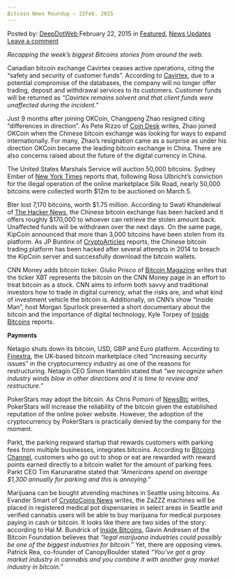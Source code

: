 ```yaml
---
Bitcoin News Roundup – 22Feb. 2015
---
```

<article class="post-listing post-9230 post type-post status-publish format-standard has-post-thumbnail hentry category-deepdot-news category-news-updates tag-2524 tag-22feb tag-bitcoin tag-news tag-roundup">
<div class="post-inner">
<span>Posted by: <a href="https://www.deepdotweb.com/author/admin/" title="">DeepDotWeb </a></span>
<span>February 22, 2015</span>
<span>in <a href="https://www.deepdotweb.com/category/deepdot-news/" rel="category tag">Featured</a>, <a href="https://www.deepdotweb.com/category/news-updates/" rel="category tag">News Updates</a></span>
<span><a href="https://www.deepdotweb.com/2015/02/22/bitcoin-news-roundup-22feb-2015/#respond">Leave a comment</a></span>
</p>
<div class="clear"></div>
<div class="entry">
<p><em>Recapping the week&#8217;s biggest Bitcoins stories from around the web. </em></p>
<p>Canadian bitcoin exchange Cavirtex ceases active operations, citing the “safety and security of customer funds”. According to <a href="https://www.cavirtex.com/news">Cavirtex</a>, due to a potential compromise of the databases, the company will no longer offer trading, deposit and withdrawal services to its customers. Customer funds will be returned as <em>“Cavirtex remains solvent and that client funds were unaffected during the incident.”</em></p>
<p>Just 9 months after joining OKCoin, Changpeng Zhao resigned citing “differences in direction”. As Pete Rizzo of <a href="http://www.coindesk.com/okcoin-cto-changpeng-zhao-departs/">Coin Desk</a> writes, Zhao joined OKCoin when the Chinese bitcoin exchange was looking for ways to expand internationally. For many, Zhao’s resignation came as a surprise as under his direction OKCoin became the leading bitcoin exchange in China. There are also concerns raised about the future of the digital currency in China.</p>
<p>The United States Marshals Service will auction 50,000 bitcoins. Sydney Ember of <a href="http://dealbook.nytimes.com/2015/02/18/u-s-announces-third-bitcoin-auction/?_r=1">New York Times</a> reports that, following Ross Ulbricht’s conviction for the illegal operation of the online marketplace Silk Road, nearly 50,000 bitcoins were collected worth $12m to be auctioned on March 5.</p>
<p>Bter lost 7,170 bitcoins, worth $1.75 million. According to Swati Khandelwal of <a href="http://thehackernews.com/2015/02/bter-bitcoin-exchange-hacked.html">The Hacker News</a>, the Chinese bitcoin exchange has been hacked and it offers roughly $170,000 to whoever can retrieve the stolen amount back. Unaffected funds will be withdrawn over the next days. On the same page, KipCoin announced that more than 3,000 bitcoins have been stolen from its platform. As JP Buntinx of <a href="http://www.cryptoarticles.com/crypto-news/chinese-exchange-platform-kipcoin-admits-to-hackers-stealing-over-3000-bitcoin">CryptoArticles</a> reports, the Chinese bitcoin trading platform has been hacked after several attempts in 2014 to breach the KipCoin server and successfully download the bitcoin wallets.</p>
<p>CNN Money adds bitcoin ticker. Giulio Prisco of <a href="https://bitcoinmagazine.com/19341/cnn-money-adds-bitcoin-ticker-xbt/">Bitcoin Magazine</a> writes that the ticker XBT represents the bitcoin on the CNN Money page in an effort to treat bitcoin as a stock. CNN aims to inform both savvy and traditional investors how to trade in digital currency, what the risks are, and what kind of investment vehicle the bitcoin is. Additionally, on CNN’s show “Inside Man”, host Morgan Spurlock presented a short documentary about the bitcoin and the importance of digital technology, Kyle Torpey of <a href="http://insidebitcoins.com/news/cnns-inside-man-produces-quality-introduction-to-bitcoin/30061">Inside Bitcoins</a> reports.</p>
<p><strong>Payments</strong></p>
<p>Netagio shuts down its bitcoin, USD, GBP and Euro platform. According to <a href="http://www.finextra.com/news/fullstory.aspx?newsitemid=27003">Finextra</a>, the UK-based bitcoin marketplace cited “increasing security issues” in the cryptocurrency industry as one of the reasons for restructuring. Netagio CEO Simon Hamblin stated that <em>“we recognize when industry winds blow in other directions and it is time to review and restructure.”</em></p>
<p>PokerStars may adopt the bitcoin. As Chris Pomoni of <a href="http://newsbtc.com/2015/02/17/pokerstars-accept-bitcoin/">NewsBtc</a> writes, PokerStars will increase the reliability of the bitcoin given the established reputation of the online poker website. However, the adoption of the cryptocurrency by PokerStars is practically denied by the company for the moment.</p>
<p>Parkt, the parking reqward startup that rewards customers with parking fees from multiple businesses, integrates bitcoins. According to <a href="http://bitcoinschannel.com/parkt-opens-its-parking-rewards-system-to-bitcoin-users/">Bitcoins Channel</a>, customers who go out to shop or eat are rewarded with reward points earned directly to a bitcoin wallet for the amount of parking fees. Parkt CEO Tim Karunaratne stated that <em>“Americans spend on average $1,300 annually for parking and this is annoying.”</em></p>
<p>Marijuana can be bought atvending machines in Seattle using bitcoins. As Evander Smart of <a href="https://www.cryptocoinsnews.com/buy-marijuana-bitcoin-via-vending-machines-seattle/">CryptoCoins News</a> writes, the ZaZZZ machines will be placed in registered medical pot dispensaries in select areas in Seattle and verified cannabis users will be able to buy marijuana for medical purposes paying in cash or bitcoin. It looks like there are two sides of the story: according to Hal M. Bundrick of <a href="http://insidebitcoins.com/news/cannabis-industry-experts-say-bitcoin-is-not-the-answer-for-un-banked-marijuana-businesses/30081">Inside Bitcoins</a>, Gavin Andresen of the Bitcoin Foundation believes that <em>“legal marijuana industries could possibly be one of the biggest industries for bitcoin.” </em>Yet, there are opposing views. Patrick Rea, co-founder of CanopyBoulder stated <em>“You’ve got a gray market industry in cannabis and you combine it with another gray market industry in bitcoin.”</em></p>
</div>
<span style="display:none"><a href="https://www.deepdotweb.com/tag/2015/" rel="tag">2015</a> <a href="https://www.deepdotweb.com/tag/22feb/" rel="tag">22feb</a> <a href="https://www.deepdotweb.com/tag/bitcoin/" rel="tag">bitcoin</a> <a href="https://www.deepdotweb.com/tag/news/" rel="tag">news</a> <a href="https://www.deepdotweb.com/tag/roundup/" rel="tag">roundup</a></span> <span style="display:none" class="updated">2015-02-22</span>
<div style="display:none" class="vcard author" itemprop="author" itemscope itemtype="http://schema.org/Person"><strong class="fn" itemprop="name">